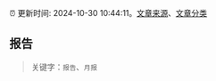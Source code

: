:alarm_clock: 更新时间: 2024-10-30 10:44:11。[文章来源](/README.md)、[文章分类](/TAGS.md)

## 报告


> 关键字：`报告`、`月报`



